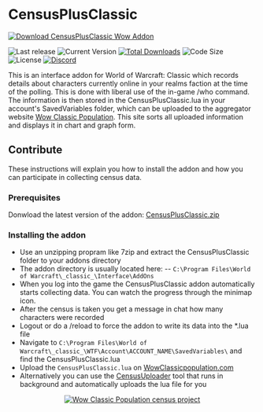 # CensusPlusClassic
[![Download CensusPlusClassic Wow Addon](https://i.ibb.co/3RZG6vq/Censusplus-Classic.jpg)](https://github.com/christophrus/CensusPlusClassic/releases/latest)

![Last release](https://img.shields.io/github/release-date/christophrus/CensusPlusClassic.svg) ![Current Version](https://img.shields.io/github/tag/christophrus/CensusPlusClassic.svg) [![Total Downloads](https://img.shields.io/github/downloads/christophrus/CensusPlusClassic/total.svg)]((https://github.com/christophrus/CensusPlusClassic/releases/latest))  ![Code Size](https://img.shields.io/github/languages/code-size/christophrus/CensusPlusClassic.svg) ![License](https://img.shields.io/github/license/christophrus/CensusPlusClassic.svg?label=license) [![Discord](https://img.shields.io/discord/591950767640936500.svg)](https://discordapp.com/invite/MYPWGkv)

This is an interface addon for World of Warcraft: Classic which records details about characters currently online in your realms faction at the time of the polling. This is done with liberal use of the in-game /who command. The information is then stored in the CensusPlusClassic.lua in your account's SavedVariables folder, which can be uploaded to the aggregator website [Wow Classic Population](https://wowclassicpopulation). This site sorts all uploaded information and displays it in chart and graph form.

## Contribute 

These instructions will explain you how to install the addon and how you can participate in collecting census data.

### Prerequisites

Donwload the latest version of the addon: [CensusPlusClassic.zip](https://github.com/christophrus/CensusPlusClassic/releases/latest)

### Installing the addon

- Use an unzipping propram like 7zip and extract the CensusPlusClassic folder to your addons directory
- The addon directory is usually located here:
-- `C:\Program Files\World of Warcraft\_classic_\Interface\AddOns`
- When you log into the game the CensusPlusClassic addon automatically starts collecting data. You can watch the progress through the minimap icon.
- After the census is taken you get a message in chat how many characters were recorded
- Logout or do a /reload to force the addon to write its data into the *.lua file
- Navigate to `C:\Program Files\World of Warcraft\_classic_\WTF\Account\ACCOUNT_NAME\SavedVariables\` and find the CensusPlusClassic.lua
- Upload the `CensusPlusClassic.lua` on [WowClassicpopulation.com](https://wowclassicpopulation.com/contribute)
- Alternatively you can use the [CensusUploader](https://github.com/christophrus/CensusUploader) tool that runs in background and automatically uploads the lua file for you

<p align="center">
  <a href="https://wowclassicpopulation.com/"><img src="https://i.ibb.co/wrsLC9L/wow-classic-population-census-project.jpg" alt="Wow Classic Population census project"/></a>
</p>
